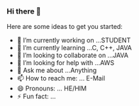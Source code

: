 ### Hi there 👋



Here are some ideas to get you started:

- 🔭 I’m currently working on ...STUDENT
- 🌱 I’m currently learning ...C, C++, JAVA
- 👯 I’m looking to collaborate on ...JAVA
- 🤔 I’m looking for help with ...AWS
- 💬 Ask me about ...Anything
- 📫 How to reach me: ... E-Mail
- 😄 Pronouns: ... HE/HIM
- ⚡ Fun fact: ... 
